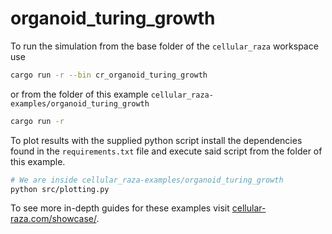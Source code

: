 # organoid_turing_growth

To run the simulation from the base folder of the `cellular_raza` workspace use

```bash
cargo run -r --bin cr_organoid_turing_growth
```

or from the folder of this example `cellular_raza-examples/organoid_turing_growth`

```bash
cargo run -r
```

To plot results with the supplied python script install the dependencies found in the
`requirements.txt` file and execute said script from the folder of this example.

```bash
# We are inside cellular_raza-examples/organoid_turing_growth
python src/plotting.py
```

To see more in-depth guides for these examples visit
[cellular-raza.com/showcase/](https://cellular-raza.com/showcase/).

